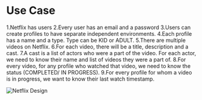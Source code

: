 # **Use Case**

1.Netflix has users
2.Every user has an email and a password
3.Users can create profiles to have separate independent environments.
4.Each profile has a name and a type. Type can be KID or ADULT.
5.There are multiple videos on Netflix.
6.For each video, there will be a title, description and a cast.
7.A cast is a list of actors who were a part of the video. For each actor, we need to know their name and list of videos they were a part of.
8.For every video, for any profile who watched that video, we need to know the status (COMPLETED/ IN PROGRESS).
9.For every profile for whom a video is in progress, we want to know their last watch timestamp.


![](/Users/hemanth/Downloads/Netflix.png "Netflix Design")
